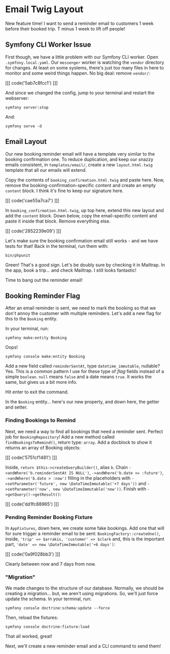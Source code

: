 # Email Twig Layout

New feature time! I want to send a reminder email to customers 1 week before their booked
trip. T minus 1 week to lift off people!

## Symfony CLI Worker Issue

First though, we have a little problem with our Symfony CLI worker. Open
`.symfony.local.yaml`. Our `messenger` worker is watching the `vendor`
directory for changes. At least on some systems, there's just too many
files in here to monitor and some weird things happen. No big deal:
remove `vendor/`:

[[[ code('5ab7c8fcc1') ]]]

And since we changed the config, jump to your terminal and
restart the webserver:

```terminal
symfony server:stop
```

And:

```terminal
symfony serve -d
```

## Email Layout

Our new booking reminder email will have a template very similar to the booking
confirmation one. To reduce duplication, and keep our snazzy emails consistent,
in `templates/email/`, create a new `layout.html.twig` template that all
our emails will extend.

Copy the contents of `booking_confirmation.html.twig` and paste here. Now, remove
the booking-confirmation-specific content and create an empty `content` block. I think
it's fine to keep our signature here.

[[[ code('cae55a7ca7') ]]]

In `booking_confirmation.html.twig`, up top here, extend this new layout and add the
`content` block. Down below, copy the email-specific content and paste it inside that
block. Remove everything else.

[[[ code('2852239e09') ]]]

Let's make sure the booking confirmation email still works - and we have tests for that!
Back in the terminal, run them with:

```terminal
bin/phpunit
```

Green! That's a good sign. Let's be doubly sure by checking it in Mailtrap. In the app,
book a trip... and check Mailtrap. I still looks fantastic!

Time to bang out the reminder email!

## Booking Reminder Flag

After an email reminder is sent, we need to mark the booking so
that we don't annoy the customer with multiple reminders. Let's add a new flag for
this to the `Booking` entity.

In your terminal, run:

```
symfony make:entity Booking
```

Oops!

```terminal
symfony console make:entity Booking
```

Add a new field called `reminderSentAt`, type `datetime_immutable`, nullable? Yes.
This is a common pattern I use for these type of *flag* fields instead of a simple `boolean`.
`null` means `false` and a date means `true`. It works the same, but gives us a bit more
info.

Hit enter to exit the command.

In the `Booking` entity... here's our new property, and down here, the getter and setter.

### Finding Bookings to Remind

Next, we need a way to find all bookings that need a reminder sent. Perfect job for
`BookingRepository`! Add a new method called `findBookingsToRemind()`, return type: `array`.
Add a docblock to show it returns an array of Booking objects:

[[[ code('5751cf1481') ]]]

Inside, `return $this->createQueryBuilder()`, alias `b`. Chain
`->andWhere('b.reminderSentAt IS NULL')`, `->andWhere('b.date <= :future')`,
`->andWhere('b.date > :now')` filling in the placeholders with
`->setParameter('future', new \DateTimeImmutable('+7 days'))` and
`->setParameter('now', new \DateTimeImmutable('now'))`. Finish with `->getQuery()->getResult()`:

[[[ code('dd1fc88965') ]]]

### Pending Reminder Booking Fixture

In `AppFixtures`, down here, we create some
fake bookings. Add one that will for sure trigger a reminder email to be sent:
`BookingFactory::createOne()`, inside, `'trip' => $arrakis, 'customer' => $clark` and,
this is the important part, `'date' => new \DateTimeImmutable('+6 days')`:

[[[ code('0a9f028bb3') ]]]

Clearly between now and 7 days from now.

### "Migration"

We made changes to the structure of our database. Normally, we should be creating
a migration... but, we aren't using migrations. So, we'll just force update the schema.
In your terminal, run:

```terminal
symfony console doctrine:schema:update --force
```

Then, reload the fixtures:

```terminal
symfony console doctrine:fixture:load
```

That all worked, great!

Next, we'll create a new reminder email and a CLI command to send them!

